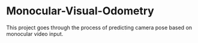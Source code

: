 # Monocular-Visual-Odometry
This project goes through the process of predicting camera pose based on monocular video input. 
